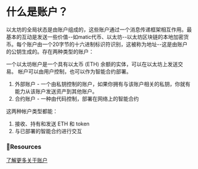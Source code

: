 # 什么是账户？
以太坊的全局状态是由账户组成的，这些账户通过一个消息传递框架相互作用。最基本的互动是发送一些价值--如matic代币、以太坊--以太坊区块链的本地加密货币。每个账户由一个20字节的十六进制标识符识别，这被称为地址--这是由账户的公钥生成的。存在两种类型的账户：

一个以太坊帐户是一个具有以太币 (ETH) 余额的实体，可以在以太坊上发送交易。 帐户可以由用户控制，也可以作为智能合约部署。

1. 外部账户 - 一个由私钥控制的账户，如果你拥有与该账户相关的私钥，你就有能力从该账户发送资产到其他账户。
2. 合约账户 - 一种由代码控制，部署在网络上的智能合约

这两种帐户类型都能：

1. 接收、持有和发送 ETH 和 token
2. 与已部署的智能合约进行交互

### **:scroll:Resources**

[了解更多关于账户](https://github.com/ethereum/homestead-guide/blob/master/source/contracts-and-transactions/account-types-gas-and-transactions.rst#externally-owned-accounts-eoas)
